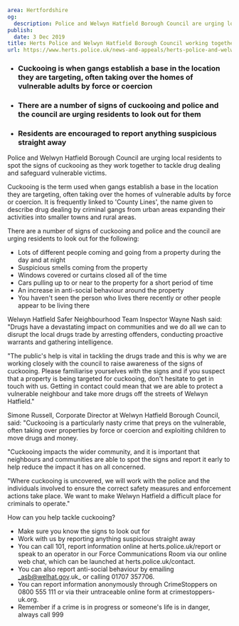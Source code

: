 ```yaml
area: Hertfordshire
og:
  description: Police and Welwyn Hatfield Borough Council are urging local residents to spot the signs of cuckooing as they work together to tackle drug dealing and safeguard vulnerable victims.
publish:
  date: 3 Dec 2019
title: Herts Police and Welwyn Hatfield Borough Council working together to tackle cuckooing
url: https://www.herts.police.uk/news-and-appeals/herts-police-and-welwyn-hatfield-borough-council-working-together-to-tackle-cuckooing-1017
```

* ### Cuckooing is when gangs establish a base in the location they are targeting, often taking over the homes of vulnerable adults by force or coercion

 * ### There are a number of signs of cuckooing and police and the council are urging residents to look out for them

 * ### Residents are encouraged to report anything suspicious straight away

Police and Welwyn Hatfield Borough Council are urging local residents to spot the signs of cuckooing as they work together to tackle drug dealing and safeguard vulnerable victims.

Cuckooing is the term used when gangs establish a base in the location they are targeting, often taking over the homes of vulnerable adults by force or coercion. It is frequently linked to 'County Lines', the name given to describe drug dealing by criminal gangs from urban areas expanding their activities into smaller towns and rural areas.

There are a number of signs of cuckooing and police and the council are urging residents to look out for the following:

 * Lots of different people coming and going from a property during the day and at night
 * Suspicious smells coming from the property
 * Windows covered or curtains closed all of the time
 * Cars pulling up to or near to the property for a short period of time
 * An increase in anti-social behaviour around the property
 * You haven't seen the person who lives there recently or other people appear to be living there

Welwyn Hatfield Safer Neighbourhood Team Inspector Wayne Nash said: "Drugs have a devastating impact on communities and we do all we can to disrupt the local drugs trade by arresting offenders, conducting proactive warrants and gathering intelligence.

"The public's help is vital in tackling the drugs trade and this is why we are working closely with the council to raise awareness of the signs of cuckooing. Please familiarise yourselves with the signs and if you suspect that a property is being targeted for cuckooing, don't hesitate to get in touch with us. Getting in contact could mean that we are able to protect a vulnerable neighbour and take more drugs off the streets of Welwyn Hatfield."

Simone Russell, Corporate Director at Welwyn Hatfield Borough Council, said: "Cuckooing is a particularly nasty crime that preys on the vulnerable, often taking over properties by force or coercion and exploiting children to move drugs and money.

"Cuckooing impacts the wider community, and it is important that neighbours and communities are able to spot the signs and report it early to help reduce the impact it has on all concerned.

"Where cuckooing is uncovered, we will work with the police and the individuals involved to ensure the correct safety measures and enforcement actions take place. We want to make Welwyn Hatfield a difficult place for criminals to operate."

How can you help tackle cuckooing?

 * Make sure you know the signs to look out for
 * Work with us by reporting anything suspicious straight away
 * You can call 101, report information online at herts.police.uk/report or speak to an operator in our Force Communications Room via our online web chat, which can be launched at herts.police.uk/contact.
 * You can also report anti-social behaviour by emailing _asb@welhat.gov.uk_ or calling 01707 357706.
 * You can report information anonymously through CrimeStoppers on 0800 555 111 or via their untraceable online form at crimestoppers-uk.org.
 * Remember if a crime is in progress or someone's life is in danger, always call 999
